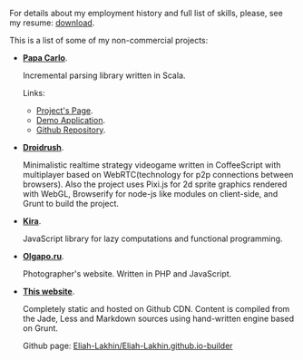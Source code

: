 For details about my employment history and full list of skills, please,
see my resume: [download](https://dl.dropboxusercontent.com/u/26689230/cv.pdf).

This is a list of some of my non-commercial projects:
  * **[Papa Carlo](/projects/papa-carlo/)**.

    Incremental parsing library written in Scala.

    Links:
      * [Project's Page](/projects/papa-carlo/).
      * [Demo Application](/projects/papa-carlo/demo/).
      * [Github Repository](https://github.com/Eliah-Lakhin/papa-carlo).

  * **[Droidrush](https://github.com/Eliah-Lakhin/droidrush)**.

    Minimalistic realtime strategy videogame written in CoffeeScript with
    multiplayer based on WebRTC(technology for p2p connections between
    browsers). Also the project uses Pixi.js for 2d sprite graphics rendered
    with WebGL, Browserify for node-js like modules on client-side, and Grunt
    to build the project.

  * **[Kira](https://github.com/Eliah-Lakhin/kira)**.

    JavaScript library for lazy computations and functional programming.

  * **[Olgapo.ru](http://olgapo.ru/)**.

    Photographer's website. Written in PHP and JavaScript.

  * **[This website](/)**.

    Completely static and hosted on Github CDN.
    Content is compiled from the Jade, Less and Markdown sources using
    hand-written engine based on Grunt.

    Github page: [Eliah-Lakhin/Eliah-Lakhin.github.io-builder](https://github.com/Eliah-Lakhin/Eliah-Lakhin.github.io-builder)
